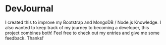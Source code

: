 # DevJournal
I created this to improve my Bootstrap and MongoDB / Node.js Knowledge. I also wanted to keep track of my journey to becoming a developer, this project combines both! Feel free to check out my entries and give me some feedback. Thanks!'
